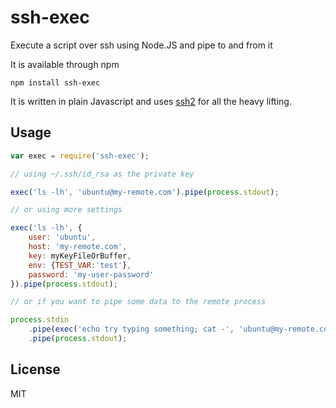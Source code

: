# ssh-exec

Execute a script over ssh using Node.JS and pipe to and from it

It is available through npm

	npm install ssh-exec

It is written in plain Javascript and uses [ssh2](https://github.com/mscdex/ssh2) for all the heavy lifting.

## Usage

``` js
var exec = require('ssh-exec');

// using ~/.ssh/id_rsa as the private key

exec('ls -lh', 'ubuntu@my-remote.com').pipe(process.stdout);

// or using more settings

exec('ls -lh', {
	user: 'ubuntu',
	host: 'my-remote.com',
	key: myKeyFileOrBuffer,
	env: {TEST_VAR:'test'},
	password: 'my-user-password'
}).pipe(process.stdout);

// or if you want to pipe some data to the remote process

process.stdin
	.pipe(exec('echo try typing something; cat -', 'ubuntu@my-remote.com')
	.pipe(process.stdout);
```

## License

MIT